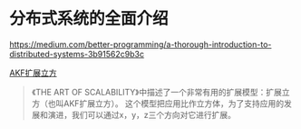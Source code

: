 # 分布式系统的全面介绍

https://medium.com/better-programming/a-thorough-introduction-to-distributed-systems-3b91562c9b3c



[AKF扩展立方](http://zablog.me/2018/09/10/scale-cube/)

> 《THE ART OF SCALABILITY》中描述了一个非常有用的扩展模型：扩展立方（也叫AKF扩展立方）。
> 这个模型把应用比作立方体，为了支持应用的发展和演进，我们可以通过x，y，z三个方向对它进行扩展。